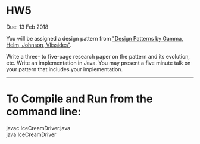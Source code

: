 # HW5
Due: 13 Feb 2018

You will be assigned a design pattern from ["Design Patterns by Gamma, Helm, Johnson, Vlissides"](https://books.google.com/books/about/Design_Patterns.html?id=iyIvGGp2550C).

Write a three- to five-page research paper on the pattern and its evolution, etc. 
Write an implementation in Java. You may present a five
minute talk on your pattern that includes your implementation.

---
# To Compile and Run from the command line:

javac IceCreamDriver.java   
java IceCreamDriver
